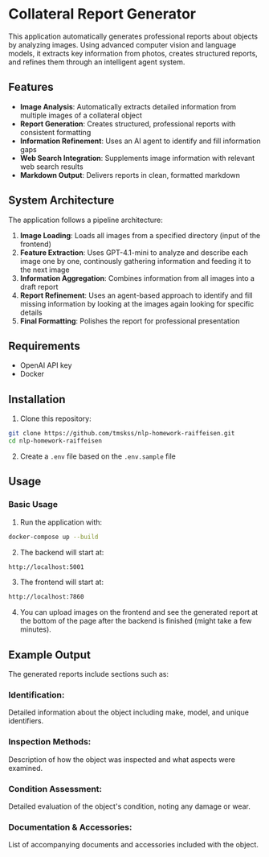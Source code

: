 # Collateral Report Generator

This application automatically generates professional reports about objects by analyzing images. Using advanced computer vision and language models, it extracts key information from photos, creates structured reports, and refines them through an intelligent agent system.

## Features

- **Image Analysis**: Automatically extracts detailed information from multiple images of a collateral object
- **Report Generation**: Creates structured, professional reports with consistent formatting
- **Information Refinement**: Uses an AI agent to identify and fill information gaps
- **Web Search Integration**: Supplements image information with relevant web search results
- **Markdown Output**: Delivers reports in clean, formatted markdown

## System Architecture

The application follows a pipeline architecture:

1. **Image Loading**: Loads all images from a specified directory (input of the frontend)
2. **Feature Extraction**: Uses GPT-4.1-mini to analyze and describe each image one by one, continously gathering information and feeding it to the next image
3. **Information Aggregation**: Combines information from all images into a draft report
4. **Report Refinement**: Uses an agent-based approach to identify and fill missing information by looking at the images again looking for specific details
5. **Final Formatting**: Polishes the report for professional presentation

## Requirements

- OpenAI API key
- Docker

## Installation

1. Clone this repository:
```bash
git clone https://github.com/tmskss/nlp-homework-raiffeisen.git
cd nlp-homework-raiffeisen
```

2. Create a `.env` file based on the `.env.sample` file

## Usage

### Basic Usage

1. Run the application with:

```bash
docker-compose up --build
```
2. The backend will start at:

```bash
http://localhost:5001
```

3. The frontend will start at:
```bash
http://localhost:7860
```

4. You can upload images on the frontend and see the generated report at the bottom of the page after the backend is finished (might take a few minutes).


## Example Output

The generated reports include sections such as:

### **Identification:**
Detailed information about the object including make, model, and unique identifiers.

### **Inspection Methods:**
Description of how the object was inspected and what aspects were examined.

### **Condition Assessment:**
Detailed evaluation of the object's condition, noting any damage or wear.

### **Documentation & Accessories:**
List of accompanying documents and accessories included with the object.